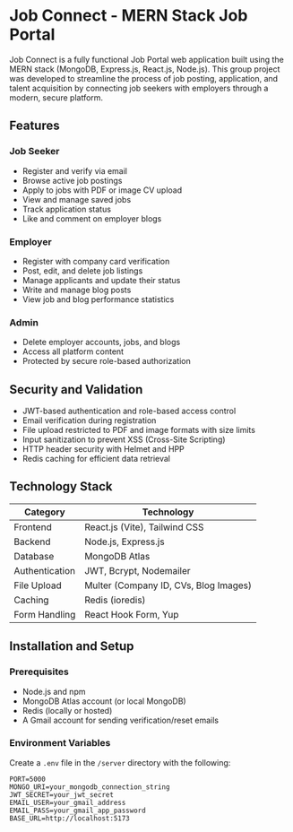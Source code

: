# Job Connect - MERN Stack Job Portal

Job Connect is a fully functional Job Portal web application built using the MERN stack (MongoDB, Express.js, React.js, Node.js). This group project was developed to streamline the process of job posting, application, and talent acquisition by connecting job seekers with employers through a modern, secure platform.

## Features

### Job Seeker
- Register and verify via email
- Browse active job postings
- Apply to jobs with PDF or image CV upload
- View and manage saved jobs
- Track application status
- Like and comment on employer blogs

### Employer
- Register with company card verification
- Post, edit, and delete job listings
- Manage applicants and update their status
- Write and manage blog posts
- View job and blog performance statistics

### Admin
- Delete employer accounts, jobs, and blogs
- Access all platform content
- Protected by secure role-based authorization

## Security and Validation

- JWT-based authentication and role-based access control
- Email verification during registration
- File upload restricted to PDF and image formats with size limits
- Input sanitization to prevent XSS (Cross-Site Scripting)
- HTTP header security with Helmet and HPP
- Redis caching for efficient data retrieval

## Technology Stack

| Category       | Technology           |
|----------------|----------------------|
| Frontend       | React.js (Vite), Tailwind CSS |
| Backend        | Node.js, Express.js  |
| Database       | MongoDB Atlas        |
| Authentication | JWT, Bcrypt, Nodemailer |
| File Upload    | Multer (Company ID, CVs, Blog Images) |
| Caching        | Redis (ioredis)      |
| Form Handling  | React Hook Form, Yup |

## Installation and Setup

### Prerequisites

- Node.js and npm
- MongoDB Atlas account (or local MongoDB)
- Redis (locally or hosted)
- A Gmail account for sending verification/reset emails

### Environment Variables

Create a `.env` file in the `/server` directory with the following:

```env
PORT=5000
MONGO_URI=your_mongodb_connection_string
JWT_SECRET=your_jwt_secret
EMAIL_USER=your_gmail_address
EMAIL_PASS=your_gmail_app_password
BASE_URL=http://localhost:5173
